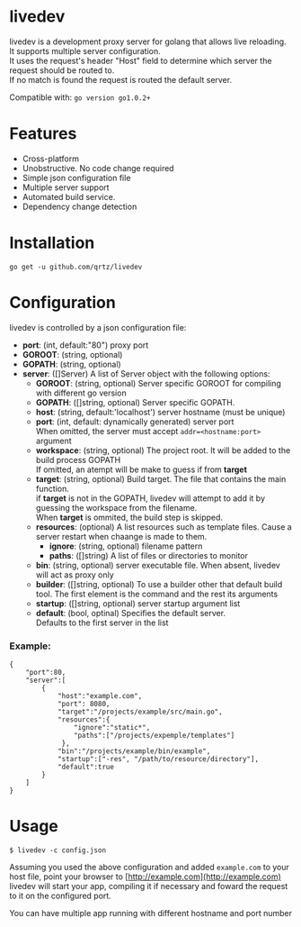 livedev
=======

livedev is a development proxy server for golang that allows live reloading.  
It supports multiple server configuration.  
It uses the request's header "Host" field to determine which server the request should be routed to.  
If no match is found the request is routed the default server.

 
Compatible with: `go version go1.0.2+`

Features
========
* Cross-platform
* Unobstructive. No code change required
* Simple json configuration file
* Multiple server support
* Automated build service.
* Dependency change detection 


Installation
============

`go get -u github.com/qrtz/livedev` 

Configuration
=============
livedev is controlled by a json configuration file:

* __port__: (int, default:"80") proxy port
* __GOROOT__: (string, optional) 
* __GOPATH__: (string, optional)
* __server__: ([]Server) A list of Server object with the following options:
    * __GOROOT__: (string, optional)  Server specific GOROOT for compiling with different go version
    * __GOPATH__: ([]string, optional) Server specific GOPATH.
    * __host__: (string, default:'localhost') server hostname (must be unique)
    * __port__: (int, default: dynamically generated) server port  
 When omitted, the server must accept `addr=<hostname:port>` argument
    * __workspace__: (string, optional) The project root. It will be added to the build process GOPATH  
    If omitted, an atempt will be make to guess if from __target__
    * __target__: (string, optional) Build target. The file that contains the main function.  
 if __target__ is not in the GOPATH, livedev will attempt to add it by guessing the workspace from the filename.  
 When __target__ is ommited, the build step is skipped.
    * __resources__: (optional) A list resources such as template files. Cause a server restart when chaange is made to them.
        * __ignore__: (string, optional) filename pattern
        * __paths__: ([]string) A list of files or directories to monitor
    * __bin__: (string, optional) server executable file. When absent, livedev will act as proxy only
    * __builder__: ([]string, optional) To use a builder other that default build tool. The first element is the command and the rest its arguments
    * __startup__: ([]string, optional) server startup argument list
    * __default__: (bool, optinal) Specifies the default server.  
 Defaults to the first server in the list
 
### Example:

    {
        "port":80,
        "server":[
            {
                "host":"example.com",
                "port": 8080,
                "target":"/projects/example/src/main.go",
                "resources":{
                    "ignore":"static*",
                    "paths":["/projects/expemple/templates"]
                 },
                "bin":"/projects/example/bin/example",
                "startup":["-res", "/path/to/resource/directory"],
                "default":true
            }
        ]
    }


Usage
=====

    $ livedev -c config.json
    
Assuming you used the above configuration and added `example.com` to your host file,
point your browser to [http://example.com](http://example.com)  
livedev will start your app, compiling it if necessary and foward the request to
it on the configured port.

You can have multiple app running with different hostname and port number




